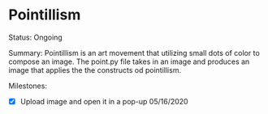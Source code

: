 # Pointillism

Status: Ongoing

Summary: Pointillism is an art movement that utilizing small dots of color to compose an image. The point.py file takes in an image and produces an image that applies the the constructs od pointillism.

Milestones:
- [x] Upload image and open it in a pop-up 05/16/2020
